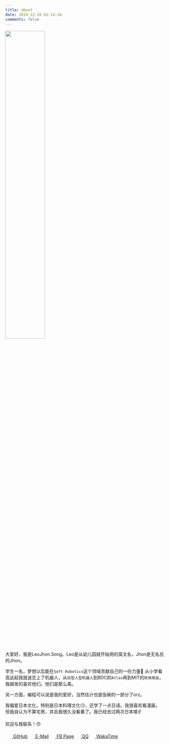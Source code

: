 ```yaml
---
title: about
date: 2018-12-28 02:14:34
comments: false
---
```


<img src="/zh-CN/images/gravatar.svg" style="width: 50%">

大家好，我是LeoJhon.Song。Leo是从幼儿园就开始用的英文名，Jhon是无名氏的Jhon。

学生一名，梦想以后能在`Soft Robotics`这个领域贡献自己的一份力量💪 从小学看高达起我就迷恋上了机器人，从`巨型人型机器人`到BDC的`Atlas`再到MIT的`软体爬虫`， 我越发的喜欢他们。他们是那么美。

另一方面，编程可以说是我的爱好，当然估计也是饭碗的一部分了orz。

我偏爱日本文化，特别是日本料理文化😏，还学了一点日语。我很喜欢看漫画，但我自认为不算宅男，并且我很久没看番了。我已经去过两次日本喽✌️

欢迎与我联系！😙

<div style="display:flex;flex-wrap:wrap;">
    <script src="https://at.alicdn.com/t/font_980470_nj2qfdk05jb.js"></script>
    <span class="links-of-author-item">
        <a href="https://github.com/LeoJhonSong" title="GitHub → https://github.com/LeoJhonSong" rel="noopener" target="_blank"><svg class="icon" width="1.5em" height="1.5em" aria-hidden="true"><use xlink:href="#icon-github"></use></svg>  GitHub</a>
    </span>
    <span class="links-of-author-item">
        <a href="mailto:LeoJhon.Song@outlook.com" title="E-Mail → mailto:LeoJhon.Song@outlook.com" rel="noopener" target="_blank"><svg class="icon" width="1.5em" height="1.5em" aria-hidden="true"><use xlink:href="#icon-OUTLOOK"></use></svg>  E-Mail</a>
    </span>
    <span class="links-of-author-item">
        <a href="https://www.facebook.com/jhon.leo.100" title="FB Page → https://www.facebook.com/jhon.leo.100" rel="noopener" target="_blank"><svg class="icon" width="1.5em" height="1.5em" aria-hidden="true"><use xlink:href="#icon-Facebook"></use></svg>  FB Page</a>
    </span>
    <span class="links-of-author-item">
        <a href="https://user.qzone.qq.com/719957017" title="QQ → https://user.qzone.qq.com/719957017" rel="noopener" target="_blank"><svg class="icon" width="1.5em" height="1.5em" aria-hidden="true"><use xlink:href="#icon-QQ"></use></svg>  QQ</a>
    </span>
    <span class="links-of-author-item">
        <a href="https://wakatime.com/@LeoJhonSong" title="WakaTime → https://wakatime.com/@LeoJhonSong" rel="noopener" target="_blank"><svg class="icon" width="1.5em" height="1.5em" aria-hidden="true"><use xlink:href="#icon-waka-time"></use></svg>  WakaTime</a>
    </span>
</div>
